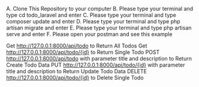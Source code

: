 A. Clone This Repository to your computer
B. Please type your terminal and type cd todo_laravel and enter
C. Please type your terminal and type composer update and enter
D. Please type your terminal and type php artisan migrate and enter
E. Please type your terminal and type php artisan serve and enter
F. Please open your postman and see this example

Get http://127.0.0.1:8000/api/todo to Return All Todos
Get http://127.0.0.1:8000/api/todo/{id} to Return Single Todo
POST http://127.0.0.1:8000/api/todo with parameter title and description to Return Create Todo Data
PUT http://127.0.0.1:8000/api/todo/{id} with parameter title and description to Return Update Todo Data
DELETE http://127.0.0.1:8000/api/todo/{id} to Delete Single Todo